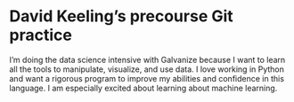 # David Keeling’s precourse Git practice

I’m doing the data science intensive with Galvanize because I want to learn all the tools to manipulate, visualize, and use data. I love working in Python and want a rigorous program to improve my abilities and confidence in this language. I am especially excited about learning about machine learning.